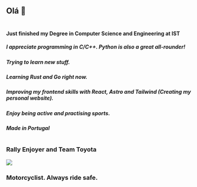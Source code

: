 ## Olá 👋
#
#### Just finished my Degree in Computer Science and Engineering at IST
##### I appreciate programming in C/C++. Python is also a great all-rounder!
##### Trying to learn new stuff.
##### Learning Rust and Go right now.
##### Improving my frontend skills with React, Astro and Tailwind (Creating my personal website).
##### Enjoy being active and practising sports.
##### Made in Portugal
#

### Rally Enjoyer and Team Toyota
![](https://media.giphy.com/media/dBQnOB1RBK2YKSNjN2/giphy-downsized-large.gif)
### Motorcyclist. Always ride safe.
